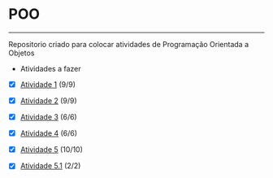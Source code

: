 # POO
***
Repositorio criado para colocar atividades de Programação Orientada a Objetos
* Atividades a fazer
- [x] [Atividade 1](/atividades/src/atv1) (9/9)
- [x] [Atividade 2](/atividades/src/atv2) (9/9)
- [x] [Atividade 3](/atividades/src/atv3) (6/6)
- [x] [Atividade 4](atividades/src/atv4) (6/6)
- [x] [Atividade 5](atividades/src/atv5) (10/10)
- [x] [Atividade 5.1](atividades/src/atv5_1) (2/2)


